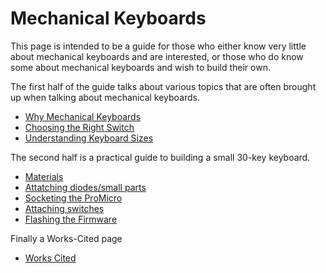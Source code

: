 # Mechanical Keyboards #

This page is intended to be a guide for those who either know very little about mechanical keyboards and are interested, or those who do know some about mechanical keyboards and wish to build their own.

The first half of the guide talks about various topics that are often brought up when talking about mechanical keyboards.

- [Why Mechanical Keyboards](https://github.com/johnriforgiate/English-516-Final-Project/blob/master/Why%20Mechanical%20Keyboards.md)
- [Choosing the Right Switch](https://github.com/johnriforgiate/English-516-Final-Project/blob/master/Switch%20Comparison.md)
- [Understanding Keyboard Sizes](https://github.com/johnriforgiate/English-516-Final-Project/blob/master/Keyboard%20Size%20Types.md)

The second half is a practical guide to building a small 30-key keyboard.
- [Materials](https://github.com/johnriforgiate/English-516-Final-Project/blob/master/Materials.md)
- [Attatching diodes/small parts](https://github.com/johnriforgiate/English-516-Final-Project/blob/master/AttachingDiodes.md)
- [Socketing the ProMicro](https://github.com/johnriforgiate/English-516-Final-Project/blob/master/Socketing.md)
- [Attaching switches](https://github.com/johnriforgiate/English-516-Final-Project/blob/master/AttachingSwitches.md)
- [Flashing the Firmware](https://github.com/johnriforgiate/English-516-Final-Project/blob/master/FlashingFirmware.md)

Finally a Works-Cited page
- [Works Cited](https://github.com/johnriforgiate/English-516-Final-Project/blob/master/WorksCited.md)

